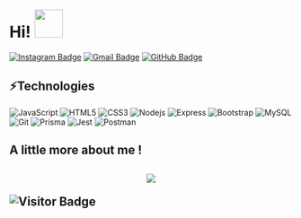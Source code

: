 <h1>
Hi! 
<img src="https://media.giphy.com/media/mGcNjsfWAjY5AEZNw6/giphy.gif" width="50">
</h1>

<!--[![Linkedin Badge](https://img.shields.io/badge/-LinkedIn-blue?style=flat-square&logo=Linkedin&logoColor=white&link=https://www.linkedin.com/in/dodi-wahyu/)](https://www.linkedin.com/in/dodi-wahyu/)-->
[![Instagram Badge](https://img.shields.io/badge/-Instagram-purple?style=flat-square&logo=instagram&logoColor=white&link=https://instagram.com/dxdiwp/)](https://instagram.com/dxdiwp)
[![Gmail Badge](https://img.shields.io/badge/-Gmail-c14438?style=flat-square&logo=Gmail&logoColor=white&link=mailto:kanna6501@gmail.com)](mailto:dodiwahyu28@gmail.com)
[![GitHub Badge](https://img.shields.io/github/followers/dxdiwp?label=follow&style=social)](https://github.com/dxdiwp)

<h2>⚡Technologies</h2>

<!-- ![TypeScript](https://img.shields.io/badge/-TypeScript-007ACC?style=flat-square&logo=typescript) -->



<!-- 
![React](https://img.shields.io/badge/-React-black?style=flat-square&logo=react)
![Tailwind](https://img.shields.io/badge/-Tailwind-black?style=flat-square&logo=tailwindcss)
![MongoDB](https://img.shields.io/badge/-MongoDB-black?style=flat-square&logo=mongodb)
![PostgreSQL](https://img.shields.io/badge/-PostgreSQL-336791?style=flat-square&logo=postgresql)
-->
![JavaScript](https://img.shields.io/badge/-JavaScript-black?style=flat-square&logo=javascript)
![HTML5](https://img.shields.io/badge/-HTML5-E34F26?style=flat-square&logo=html5&logoColor=white)
![CSS3](https://img.shields.io/badge/-CSS3-1572B6?style=flat-square&logo=css3)
![Nodejs](https://img.shields.io/badge/-Nodejs-black?style=flat-square&logo=Node.js)
![Express](https://img.shields.io/badge/-Express-black?style=flat-square&logo=Express)
![Bootstrap](https://img.shields.io/badge/-Bootstrap-563D7C?style=flat-square&logo=bootstrap)
![MySQL](https://img.shields.io/badge/-MySQL-black?style=flat-square&logo=mysql)
![Git](https://img.shields.io/badge/-Git-black?style=flat-square&logo=git)
![Prisma](https://img.shields.io/badge/-Prisma-2D9CDB?style=flat-square&logo=Prisma)
![Jest](https://img.shields.io/badge/-Jest-8A3FFC?style=flat-square&logo=Jest)
![Postman](https://img.shields.io/badge/-Postman-black?style=flat-square&logo=postman)


<h2> A little more about me ! <h2/>
<p align="center">

   <p align="center">
  <!-- <img height="50%" width="auto" src ="https://github-readme-stats.vercel.app/api?username=dxdiwp&show_icons=true&count_private=true&theme=dark&hide_border=true&hide_contribs=true&bg_color=00000000">
  <img height="50%" width="auto" src ="https://github-readme-stats.vercel.app/api/top-langs/?username=dxdiwp&layout=compact&hide_border=true&theme=dark&bg_color=00000000&langs_count=6&count_private=true&hide=jupyter%20notebook,tex,css"> -->
  <img src ="https://github-readme-streak-stats.herokuapp.com?user=dxdiwp&theme=dark&hide_border=true&background=FFFFFF00">
  <!-- <br>
  <br>
  <a href="https://www.buymeacoffee.com/"> <img align="center" src="https://cdn.buymeacoffee.com/buttons/v2/default-orange.png" height="50" width="210" alt="aveek.saha" /></a>
</p> -->

![Visitor Badge](https://visitor-badge.laobi.icu/badge?page_id=dxdiwp.dxdiwp)
</p>
